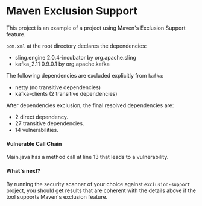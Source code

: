 # Maven Exclusion Support

This project is an example of a project using Maven's Exclusion Support feature.

`pom.xml` at the root directory declares the dependencies:
- sling.engine 2.0.4-incubator by org.apache.sling
- kafka_2.11 0.9.0.1 by org.apache.kafka

The following dependencies are excluded explicitly from `kafka`:
- netty (no transitive dependencies)
- kafka-clients (2 transitive dependencies)

After dependencies exclusion, the final resolved dependencies are:
- 2 direct dependency.
- 27 transitive dependencies.
- 14 vulnerabilities.

#### Vulnerable Call Chain
Main.java has a method call at line 13 that leads to a vulnerability.

#### What's next?
By running the security scanner of your choice against `exclusion-support` project, you should get results that are coherent with the details above if the tool supports Maven's exclusion feature.
